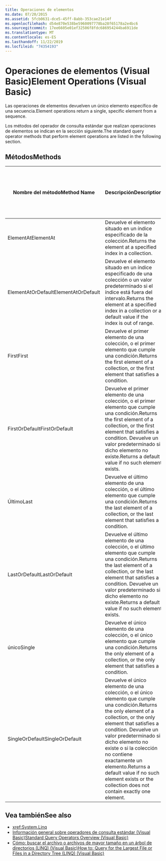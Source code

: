 ```yaml
---
title: Operaciones de elementos
ms.date: 07/20/2015
ms.assetid: 5fcb0631-dce5-45ff-8abb-353cae21e14f
ms.openlocfilehash: d54e870e538be5960097778ba28f65178a2e4bc6
ms.sourcegitcommit: 17ee6605e01ef32506f8fdc686954244ba6911de
ms.translationtype: MT
ms.contentlocale: es-ES
ms.lasthandoff: 11/22/2019
ms.locfileid: "74354193"
---
```

# <a name="element-operations-visual-basic"></a><span data-ttu-id="b3282-102">Operaciones de elementos (Visual Basic)</span><span class="sxs-lookup"><span data-stu-id="b3282-102">Element Operations (Visual Basic)</span></span>
<span data-ttu-id="b3282-103">Las operaciones de elementos devuelven un único elemento específico de una secuencia.</span><span class="sxs-lookup"><span data-stu-id="b3282-103">Element operations return a single, specific element from a sequence.</span></span>  
  
 <span data-ttu-id="b3282-104">Los métodos del operador de consulta estándar que realizan operaciones de elementos se indican en la sección siguiente.</span><span class="sxs-lookup"><span data-stu-id="b3282-104">The standard query operator methods that perform element operations are listed in the following section.</span></span>  
  
## <a name="methods"></a><span data-ttu-id="b3282-105">Métodos</span><span class="sxs-lookup"><span data-stu-id="b3282-105">Methods</span></span>  
  
|<span data-ttu-id="b3282-106">Nombre del método</span><span class="sxs-lookup"><span data-stu-id="b3282-106">Method Name</span></span>|<span data-ttu-id="b3282-107">Descripción</span><span class="sxs-lookup"><span data-stu-id="b3282-107">Description</span></span>|<span data-ttu-id="b3282-108">Visual Basic sintaxis de expresiones de consulta</span><span class="sxs-lookup"><span data-stu-id="b3282-108">Visual Basic Query Expression Syntax</span></span>|<span data-ttu-id="b3282-109">Más información</span><span class="sxs-lookup"><span data-stu-id="b3282-109">More Information</span></span>|  
|-----------------|-----------------|------------------------------------------|----------------------|  
|<span data-ttu-id="b3282-110">ElementAt</span><span class="sxs-lookup"><span data-stu-id="b3282-110">ElementAt</span></span>|<span data-ttu-id="b3282-111">Devuelve el elemento situado en un índice especificado de la colección.</span><span class="sxs-lookup"><span data-stu-id="b3282-111">Returns the element at a specified index in a collection.</span></span>|<span data-ttu-id="b3282-112">No disponible.</span><span class="sxs-lookup"><span data-stu-id="b3282-112">Not applicable.</span></span>|<xref:System.Linq.Enumerable.ElementAt%2A?displayProperty=nameWithType><br /><br /> <xref:System.Linq.Queryable.ElementAt%2A?displayProperty=nameWithType>|  
|<span data-ttu-id="b3282-113">ElementAtOrDefault</span><span class="sxs-lookup"><span data-stu-id="b3282-113">ElementAtOrDefault</span></span>|<span data-ttu-id="b3282-114">Devuelve el elemento situado en un índice especificado de una colección o un valor predeterminado si el índice está fuera del intervalo.</span><span class="sxs-lookup"><span data-stu-id="b3282-114">Returns the element at a specified index in a collection or a default value if the index is out of range.</span></span>|<span data-ttu-id="b3282-115">No disponible.</span><span class="sxs-lookup"><span data-stu-id="b3282-115">Not applicable.</span></span>|<xref:System.Linq.Enumerable.ElementAtOrDefault%2A?displayProperty=nameWithType><br /><br /> <xref:System.Linq.Queryable.ElementAtOrDefault%2A?displayProperty=nameWithType>|  
|<span data-ttu-id="b3282-116">First</span><span class="sxs-lookup"><span data-stu-id="b3282-116">First</span></span>|<span data-ttu-id="b3282-117">Devuelve el primer elemento de una colección, o el primer elemento que cumple una condición.</span><span class="sxs-lookup"><span data-stu-id="b3282-117">Returns the first element of a collection, or the first element that satisfies a condition.</span></span>|<span data-ttu-id="b3282-118">No disponible.</span><span class="sxs-lookup"><span data-stu-id="b3282-118">Not applicable.</span></span>|<xref:System.Linq.Enumerable.First%2A?displayProperty=nameWithType><br /><br /> <xref:System.Linq.Queryable.First%2A?displayProperty=nameWithType>|  
|<span data-ttu-id="b3282-119">FirstOrDefault</span><span class="sxs-lookup"><span data-stu-id="b3282-119">FirstOrDefault</span></span>|<span data-ttu-id="b3282-120">Devuelve el primer elemento de una colección, o el primer elemento que cumple una condición.</span><span class="sxs-lookup"><span data-stu-id="b3282-120">Returns the first element of a collection, or the first element that satisfies a condition.</span></span> <span data-ttu-id="b3282-121">Devuelve un valor predeterminado si dicho elemento no existe.</span><span class="sxs-lookup"><span data-stu-id="b3282-121">Returns a default value if no such element exists.</span></span>|<span data-ttu-id="b3282-122">No disponible.</span><span class="sxs-lookup"><span data-stu-id="b3282-122">Not applicable.</span></span>|<xref:System.Linq.Enumerable.FirstOrDefault%2A?displayProperty=nameWithType><br /><br /> <xref:System.Linq.Queryable.FirstOrDefault%2A?displayProperty=nameWithType><br /><br /> <xref:System.Linq.Queryable.FirstOrDefault%60%601%28System.Linq.IQueryable%7B%60%600%7D%29?displayProperty=nameWithType>|  
|<span data-ttu-id="b3282-123">Último</span><span class="sxs-lookup"><span data-stu-id="b3282-123">Last</span></span>|<span data-ttu-id="b3282-124">Devuelve el último elemento de una colección, o el último elemento que cumple una condición.</span><span class="sxs-lookup"><span data-stu-id="b3282-124">Returns the last element of a collection, or the last element that satisfies a condition.</span></span>|<span data-ttu-id="b3282-125">No disponible.</span><span class="sxs-lookup"><span data-stu-id="b3282-125">Not applicable.</span></span>|<xref:System.Linq.Enumerable.Last%2A?displayProperty=nameWithType><br /><br /> <xref:System.Linq.Queryable.Last%2A?displayProperty=nameWithType>|  
|<span data-ttu-id="b3282-126">LastOrDefault</span><span class="sxs-lookup"><span data-stu-id="b3282-126">LastOrDefault</span></span>|<span data-ttu-id="b3282-127">Devuelve el último elemento de una colección, o el último elemento que cumple una condición.</span><span class="sxs-lookup"><span data-stu-id="b3282-127">Returns the last element of a collection, or the last element that satisfies a condition.</span></span> <span data-ttu-id="b3282-128">Devuelve un valor predeterminado si dicho elemento no existe.</span><span class="sxs-lookup"><span data-stu-id="b3282-128">Returns a default value if no such element exists.</span></span>|<span data-ttu-id="b3282-129">No disponible.</span><span class="sxs-lookup"><span data-stu-id="b3282-129">Not applicable.</span></span>|<xref:System.Linq.Enumerable.LastOrDefault%2A?displayProperty=nameWithType><br /><br /> <xref:System.Linq.Queryable.LastOrDefault%2A?displayProperty=nameWithType>|  
|<span data-ttu-id="b3282-130">único</span><span class="sxs-lookup"><span data-stu-id="b3282-130">Single</span></span>|<span data-ttu-id="b3282-131">Devuelve el único elemento de una colección, o el único elemento que cumple una condición.</span><span class="sxs-lookup"><span data-stu-id="b3282-131">Returns the only element of a collection, or the only element that satisfies a condition.</span></span>|<span data-ttu-id="b3282-132">No disponible.</span><span class="sxs-lookup"><span data-stu-id="b3282-132">Not applicable.</span></span>|<xref:System.Linq.Enumerable.Single%2A?displayProperty=nameWithType><br /><br /> <xref:System.Linq.Queryable.Single%2A?displayProperty=nameWithType>|  
|<span data-ttu-id="b3282-133">SingleOrDefault</span><span class="sxs-lookup"><span data-stu-id="b3282-133">SingleOrDefault</span></span>|<span data-ttu-id="b3282-134">Devuelve el único elemento de una colección, o el único elemento que cumple una condición.</span><span class="sxs-lookup"><span data-stu-id="b3282-134">Returns the only element of a collection, or the only element that satisfies a condition.</span></span> <span data-ttu-id="b3282-135">Devuelve un valor predeterminado si dicho elemento no existe o si la colección no contiene exactamente un elemento.</span><span class="sxs-lookup"><span data-stu-id="b3282-135">Returns a default value if no such element exists or the collection does not contain exactly one element.</span></span>|<span data-ttu-id="b3282-136">No disponible.</span><span class="sxs-lookup"><span data-stu-id="b3282-136">Not applicable.</span></span>|<xref:System.Linq.Enumerable.SingleOrDefault%2A?displayProperty=nameWithType><br /><br /> <xref:System.Linq.Queryable.SingleOrDefault%2A?displayProperty=nameWithType>|  
  
## <a name="see-also"></a><span data-ttu-id="b3282-137">Vea también</span><span class="sxs-lookup"><span data-stu-id="b3282-137">See also</span></span>

- <xref:System.Linq>
- [<span data-ttu-id="b3282-138">Información general sobre operadores de consulta estándar (Visual Basic)</span><span class="sxs-lookup"><span data-stu-id="b3282-138">Standard Query Operators Overview (Visual Basic)</span></span>](../../../../visual-basic/programming-guide/concepts/linq/standard-query-operators-overview.md)
- [<span data-ttu-id="b3282-139">Cómo: buscar el archivo o archivos de mayor tamaño en un árbol de directorios (LINQ) (Visual Basic)</span><span class="sxs-lookup"><span data-stu-id="b3282-139">How to: Query for the Largest File or Files in a Directory Tree (LINQ) (Visual Basic)</span></span>](../../../../visual-basic/programming-guide/concepts/linq/how-to-query-for-the-largest-file-or-files-in-a-directory-tree.md)
